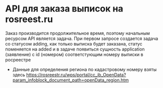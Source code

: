 # API для заказа выписок на rosreest.ru

Заказ производится продолжительное время, поэтому начальным ресурсом API является задача.
При первом запросе создается задача со статусом adding, как только выписка будет заказана, статус поменяется на added и в задаче появиться сущность application (заявление) с id (номером) соответстующим номеру выписки в росреестре

- Данные для определения региона по кадастровому номеру взяты здесь
https://rosreestr.ru/wps/portal/cc_ib_OpenData?param_infoblock_document_path=openData_region.htm